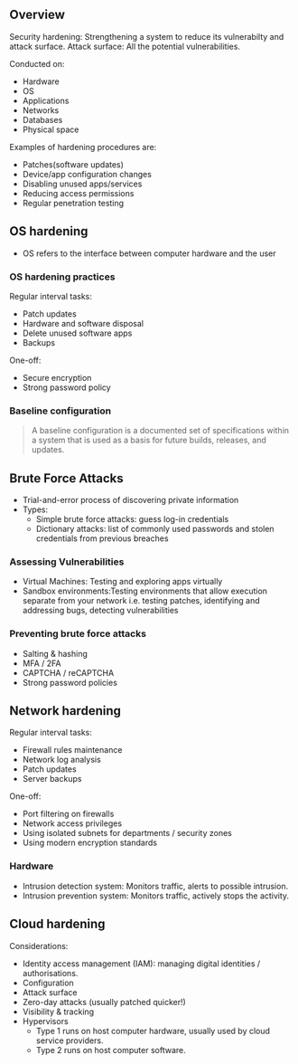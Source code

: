 ## Overview

Security hardening: Strengthening a system to reduce its vulnerabilty and attack surface.
Attack surface: All the potential vulnerabilities.

Conducted on:
- Hardware
- OS
- Applications
- Networks
- Databases
- Physical space

Examples of hardening procedures are:
- Patches(software updates)
- Device/app configuration changes
- Disabling unused apps/services
- Reducing access permissions
- Regular penetration testing 

## OS hardening

- OS refers to the interface between computer hardware and the user

### OS hardening practices
Regular interval tasks:
- Patch updates
- Hardware and software disposal
- Delete unused software apps
- Backups

One-off:
- Secure encryption
- Strong password policy

### Baseline configuration

> A baseline configuration is a documented set of specifications within a system that is used as a basis for future builds, releases, and updates.

## Brute Force Attacks 
- Trial-and-error process of discovering private information
- Types:
  - Simple brute force attacks: guess log-in credentials
  - Dictionary attacks: list of commonly used passwords and stolen credentials from previous breaches
    
### Assessing Vulnerabilities 
- Virtual Machines: Testing and exploring apps virtually
- Sandbox environments:Testing environments that allow execution separate from your network i.e. testing patches, identifying and addressing bugs, detecting vulnerabilities
  
### Preventing brute force attacks

- Salting & hashing
- MFA / 2FA
- CAPTCHA / reCAPTCHA
- Strong password policies

## Network hardening

Regular interval tasks:

- Firewall rules maintenance
- Network log analysis
- Patch updates
- Server backups

One-off:

- Port filtering on firewalls
- Network access privileges
- Using isolated subnets for departments / security zones
- Using modern encryption standards

### Hardware

- Intrusion detection system: Monitors traffic, alerts to possible intrusion.
- Intrusion prevention system: Monitors traffic, actively stops the activity.

## Cloud hardening

Considerations:

- Identity access management (IAM): managing digital identities / authorisations.
- Configuration
- Attack surface
- Zero-day attacks (usually patched quicker!)
- Visibility & tracking
- Hypervisors
  - Type 1 runs on host computer hardware, usually used by cloud service providers.
  - Type 2 runs on host computer software.
